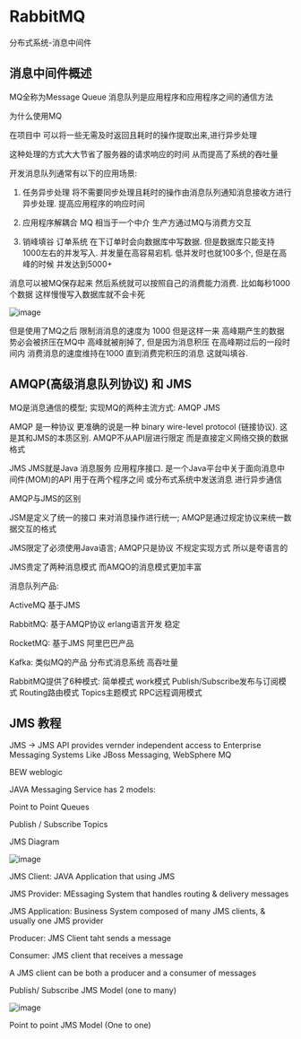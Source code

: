 # RabbitMQ
分布式系统-消息中间件

## 消息中间件概述

MQ全称为Message Queue 消息队列是应用程序和应用程序之间的通信方法

为什么使用MQ

在项目中 可以将一些无需及时返回且耗时的操作提取出来,进行异步处理

这种处理的方式大大节省了服务器的请求响应的时间 从而提高了系统的吞吐量

开发消息队列通常有以下的应用场景:

1. 任务异步处理 
将不需要同步处理且耗时的操作由消息队列通知消息接收方进行异步处理. 提高应用程序的响应时间

2. 应用程序解耦合
MQ 相当于一个中介 生产方通过MQ与消费方交互

3. 销峰填谷
订单系统 在下订单时会向数据库中写数据. 但是数据库只能支持1000左右的并发写入. 并发量在高容易宕机. 低并发时也就100多个, 但是在高峰的时候 并发达到5000+

消息可以被MQ保存起来 然后系统就可以按照自己的消费能力消费. 比如每秒1000个数据
这样慢慢写入数据库就不会卡死

![image](https://user-images.githubusercontent.com/40006814/158725819-b3011929-1997-4ea8-a039-3384c214e365.png)

但是使用了MQ之后 限制消消息的速度为 1000 但是这样一来 高峰期产生的数据势必会被挤压在MQ中 高峰就被削掉了, 但是因为消息积压 在高峰期过后的一段时间内 消费消息的速度维持在1000 直到消费完积压的消息 这就叫填谷.

## AMQP(高级消息队列协议) 和 JMS

MQ是消息通信的模型; 实现MQ的两种主流方式: AMQP JMS

AMQP 是一种协议 更准确的说是一种 binary wire-level protocol (链接协议). 这是其和JMS的本质区别. AMQP不从API层进行限定 而是直接定义网络交换的数据格式

JMS JMS就是Java 消息服务 应用程序接口. 是一个Java平台中关于面向消息中间件(MOM)的API 用于在两个程序之间 或分布式系统中发送消息 进行异步通信

AMQP与JMS的区别

JSM是定义了统一的接口 来对消息操作进行统一; AMQP是通过规定协议来统一数据交互的格式

JMS限定了必须使用Java语言; AMQP只是协议 不规定实现方式 所以是夸语言的

JMS贵定了两种消息模式 而AMQO的消息模式更加丰富

消息队列产品:

ActiveMQ 基于JMS

RabbitMQ: 基于AMQP协议 erlang语言开发 稳定

RocketMQ: 基于JMS 阿里巴巴产品

Kafka: 类似MQ的产品 分布式消息系统 高吞吐量

RabbitMQ提供了6种模式: 简单模式 work模式 Publish/Subscribe发布与订阅模式 Routing路由模式 Topics主题模式 RPC远程调用模式 

## JMS 教程

JMS -> JMS API provides vernder independent access to Enterprise Messaging Systems Like JBoss Messaging, WebSphere MQ

BEW weblogic

JAVA Messaging Service has 2 models:

Point to Point Queues

Publish / Subscribe Topics

JMS Diagram

![image](https://user-images.githubusercontent.com/40006814/159546181-425a3366-e9be-4abd-a994-6b0c45575ef2.png)

JMS Client: JAVA Application that using JMS

JMS Provider: MEssaging System that handles routing & delivery messages

JMS Application: Business System composed of many JMS clients, & usually one JMS provider

Producer: JMS Client taht sends a message

Consumer: JMS client that receives a message

A JMS client can be both a producer and a consumer of messages

Publish/ Subscribe JMS Model (one to many)

![image](https://user-images.githubusercontent.com/40006814/159547688-1ea2c20b-5b0f-4a9d-9f85-692f518a5a83.png)

Point to point JMS Model (One to one)
